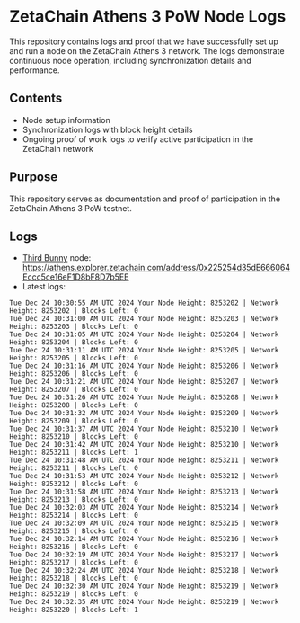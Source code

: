 # ZetaChain Athens 3 PoW Node Logs
This repository contains logs and proof that we have successfully set up and run a node on the ZetaChain Athens 3 network. The logs demonstrate continuous node operation, including synchronization details and performance.

## Contents
- Node setup information
- Synchronization logs with block height details
- Ongoing proof of work logs to verify active participation in the ZetaChain network

## Purpose
This repository serves as documentation and proof of participation in the ZetaChain Athens 3 PoW testnet.

## Logs

- [Third Bunny](https://thirdbunny.xyz/) node: https://athens.explorer.zetachain.com/address/0x225254d35dE666064Eccc5ce16eF1D8bF8D7b5EE
- Latest logs:
```
Tue Dec 24 10:30:55 AM UTC 2024 Your Node Height: 8253202 | Network Height: 8253202 | Blocks Left: 0
Tue Dec 24 10:31:00 AM UTC 2024 Your Node Height: 8253203 | Network Height: 8253203 | Blocks Left: 0
Tue Dec 24 10:31:05 AM UTC 2024 Your Node Height: 8253204 | Network Height: 8253204 | Blocks Left: 0
Tue Dec 24 10:31:11 AM UTC 2024 Your Node Height: 8253205 | Network Height: 8253205 | Blocks Left: 0
Tue Dec 24 10:31:16 AM UTC 2024 Your Node Height: 8253206 | Network Height: 8253206 | Blocks Left: 0
Tue Dec 24 10:31:21 AM UTC 2024 Your Node Height: 8253207 | Network Height: 8253207 | Blocks Left: 0
Tue Dec 24 10:31:26 AM UTC 2024 Your Node Height: 8253208 | Network Height: 8253208 | Blocks Left: 0
Tue Dec 24 10:31:32 AM UTC 2024 Your Node Height: 8253209 | Network Height: 8253209 | Blocks Left: 0
Tue Dec 24 10:31:37 AM UTC 2024 Your Node Height: 8253210 | Network Height: 8253210 | Blocks Left: 0
Tue Dec 24 10:31:42 AM UTC 2024 Your Node Height: 8253210 | Network Height: 8253211 | Blocks Left: 1
Tue Dec 24 10:31:48 AM UTC 2024 Your Node Height: 8253211 | Network Height: 8253211 | Blocks Left: 0
Tue Dec 24 10:31:53 AM UTC 2024 Your Node Height: 8253212 | Network Height: 8253212 | Blocks Left: 0
Tue Dec 24 10:31:58 AM UTC 2024 Your Node Height: 8253213 | Network Height: 8253213 | Blocks Left: 0
Tue Dec 24 10:32:03 AM UTC 2024 Your Node Height: 8253214 | Network Height: 8253214 | Blocks Left: 0
Tue Dec 24 10:32:09 AM UTC 2024 Your Node Height: 8253215 | Network Height: 8253215 | Blocks Left: 0
Tue Dec 24 10:32:14 AM UTC 2024 Your Node Height: 8253216 | Network Height: 8253216 | Blocks Left: 0
Tue Dec 24 10:32:19 AM UTC 2024 Your Node Height: 8253217 | Network Height: 8253217 | Blocks Left: 0
Tue Dec 24 10:32:24 AM UTC 2024 Your Node Height: 8253218 | Network Height: 8253218 | Blocks Left: 0
Tue Dec 24 10:32:30 AM UTC 2024 Your Node Height: 8253219 | Network Height: 8253219 | Blocks Left: 0
Tue Dec 24 10:32:35 AM UTC 2024 Your Node Height: 8253219 | Network Height: 8253220 | Blocks Left: 1
```
